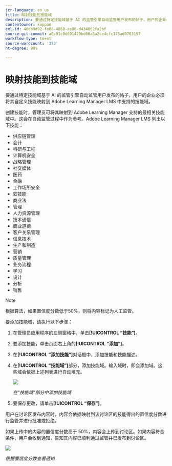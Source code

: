 ```yaml
---
jcr-language: en_us
title: 映射技能到技能域
description: 要通过特定技能域基于 AI 的监管引擎自动监管用户发布的帖子，用户的企业必须将其自定义技能映射到 Adobe Learning Manager LMS 中支持的技能域。
contentowner: kuppan
exl-id: 46db9d92-fe88-4850-ae06-d434062fa2bf
source-git-commit: a0c01c0d691429bd66a3a2ce4cfc175ad0703157
workflow-type: tm+mt
source-wordcount: '373'
ht-degree: 90%

---
```


# 映射技能到技能域

要通过特定技能域基于 AI 的监管引擎自动监管用户发布的帖子，用户的企业必须将其自定义技能映射到 Adobe Learning Manager LMS 中支持的技能域。

创建技能时，管理员可将其映射到 Adobe Learning Manager 支持的最相关技能域中。这会在自动监管过程中作为参考。Adobe Learning Manager LMS 列出以下技能：

* 供应链管理
* 会计
* 科研与工程
* 计算机安全
* 战略管理
* 社交媒体
* 医药
* 金融
* 工作场所安全
* 软技能
* 商业法
* 管理
* 人力资源管理
* 技术通信
* 商业道德
* 客户关系管理
* 信息技术
* 生产和制造
* 营销
* 质量管理
* 业务流程
* 学习
* 设计
* 分析
* 销售

>[!NOTE]
>
>根据算法，如果置信度分数低于50%，则将内容标记为人工监管。


要添加技能域，请执行以下步骤：

1. 在管理员应用程序的左侧窗格中，单击&#x200B;**[!UICONTROL “技能”]**。
1. 要添加技能，单击页面右上角的&#x200B;**[!UICONTROL “添加”]**。
1. 在&#x200B;**[!UICONTROL “添加技能”]**&#x200B;对话框中，添加技能和技能描述。
1. 在&#x200B;**[!UICONTROL “技能域”]**&#x200B;部分，添加技能域。输入域时，即会添加域。这些域会依据上述列表进行自动填充。

   ![](assets/skill-domain-mapping.png)

   *在“技能域”部分中添加技能域*

1. 要保存更改，请单击&#x200B;**[!UICONTROL “保存”]**。

用户在讨论区发布内容时，内容会依据映射到该讨论区的技能得出的置信度分数进行监管并进行批准或拒绝。

<!--![](assets/content-uploaded.png)-->

如果上传中的内容的置信度分数高于 50%，内容会上传到讨论区。如果内容符合条件，用户会收到通知，告知其内容已顺利通过监管并已发布到讨论区。

![](assets/curation-notification.png)

*根据置信度分数查看通知*
